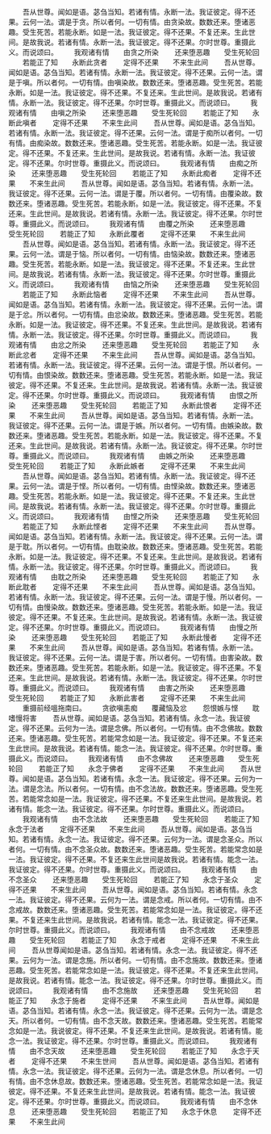 <!-- { "loadSidebar": true } -->
　　吾从世尊。闻如是语。苾刍当知。若诸有情。永断一法。我证彼定。得不还果。云何一法。谓是于贪。所以者何。一切有情。由贪染故。数数还来。堕诸恶趣。受生死苦。若能永断。如是一法。我证彼定。得不还果。不复还来。生此世间。是故我说。若诸有情。永断一法。我证彼定。得不还果。尔时世尊。重摄此义。而说颂曰。
　　我观诸有情　　由贪之所染
　　还来堕恶趣　　受生死轮回
　　若能正了知　　永断此贪者
　　定得不还果　　不来生此间
　　吾从世尊。闻如是语。苾刍当知。若诸有情。永断一法。我证彼定。得不还果。云何一法。谓是于嗔。所以者何。一切有情。由嗔染故。数数还来。堕诸恶趣。受生死苦。若能永断。如是一法。我证彼定。得不还果。不复还来。生此世间。是故我说。若诸有情。永断一法。我证彼定。得不还果。尔时世尊。重摄此义。而说颂曰。
　　我观诸有情　　由嗔之所染
　　还来堕恶趣　　受生死轮回
　　若能正了知　　永断此嗔者
　　定得不还果　　不来生此间
　　吾从世尊。闻如是语。苾刍当知。若诸有情。永断一法。我证彼定。得不还果。云何一法。谓是于痴所以者何。一切有情。由痴染故。数数还来。堕诸恶趣。受生死苦。若能永断。如是一法。我证彼定。得不还果。不复还来。生此世间。是故我说。若诸有情。永断一法。我证彼定。得不还果。尔时世尊。重摄此义。而说颂曰。
　　我观诸有情　　由痴之所染
　　还来堕恶趣　　受生死轮回
　　若能正了知　　永断此痴者
　　定得不还果　　不来生此间
　　吾从世尊。闻如是语。苾刍当知。若诸有情。永断一法。我证彼定。得不还果。云何一法。谓是于覆。所以者何。一切有情。由覆染故。数数还来。堕诸恶趣。受生死苦。若能永断。如是一法。我证彼定。得不还果。不复还来。生此世间。是故我说。若诸有情。永断一法。我证彼定。得不还果。尔时世尊。重摄此义。而说颂曰。
　　我观诸有情　　由覆之所染
　　还来堕恶趣　　受生死轮回
　　若能正了知　　永断此覆者
　　定得不还果　　不来生此间
　　吾从世尊。闻如是语。苾刍当知。若诸有情。永断一法。我证彼定。得不还果。云何一法。谓是于恼。所以者何。一切有情。由恼染故。数数还来。堕诸恶趣。受生死苦。若能永断。如是一法。我证彼定。得不还果。不复还来。生此世间。是故我说。若诸有情。永断一法。我证彼定。得不还果。尔时世尊。重摄此义。而说颂曰。
　　我观诸有情　　由恼之所染
　　还来堕恶趣　　受生死轮回
　　若能正了知　　永断此恼者
　　定得不还果　　不来生此间
　　吾从世尊。闻如是语。苾刍当知。若诸有情。永断一法。我证彼定。得不还果。云何一法。谓是于忿。所以者何。一切有情。由忿染故。数数还来。堕诸恶趣。受生死苦。若能永断。如是一法。我证彼定。得不还果。不复还来。生此世间。是故我说。若诸有情。永断一法。我证彼定。得不还果。尔时世尊。重摄此义。而说颂曰。
　　我观诸有情　　由忿之所染
　　还来堕恶趣　　受生死轮回
　　若能正了知　　永断此忿者
　　定得不还果　　不来生此间
　　吾从世尊。闻如是语。苾刍当知。若诸有情。永断一法。我证彼定。得不还果。云何一法。谓是于恨。所以者何。一切有情。由恨染故。数数还来。堕诸恶趣。受生死苦。若能永断。如是一法。我证彼定。得不还果。不复还来。生此世间。是故我说。若诸有情。永断一法。我证彼定。得不还果。尔时世尊。重摄此义。而说颂曰。
　　我观诸有情　　由恨之所染
　　还来堕恶趣　　受生死轮回
　　若能正了知　　永断此恨者
　　定得不还果　　不来生此间
　　吾从世尊。闻如是语。苾刍当知。若诸有情。永断一法。我证彼定。得不还果。云何一法。谓是于嫉。所以者何。一切有情。由嫉染故。数数还来。堕诸恶趣。受生死苦。若能永断。如是一法。我证彼定。得不还果。不复还来。生此世间。是故我说。若诸有情。永断一法。我证彼定。得不还果。尔时世尊。重摄此义。而说颂曰。
　　我观诸有情　　由嫉之所染
　　还来堕恶趣　　受生死轮回
　　若能正了知　　永断此嫉者
　　定得不还果　　不来生此间
　　吾从世尊。闻如是语。苾刍当知。若诸有情。永断一法。我证彼定。得不还果。云何一法。谓是于悭。所以者何。一切有情。由悭染故。数数还来。堕诸恶趣。受生死苦。若能永断。如是一法。我证彼定。得不还果。不复还来。生此世间。是故我说。若诸有情。永断一法。我证彼定。得不还果。尔时世尊。重摄此义。而说颂曰。
　　我观诸有情　　由悭之所染
　　还来堕恶趣　　受生死轮回
　　若能正了知　　永断此悭者
　　定得不还果　　不来生此间
　　吾从世尊。闻如是语。苾刍当知。若诸有情。永断一法。我证彼定。得不还果。云何一法。谓是于耽。所以者何。一切有情。由耽染故。数数还来。堕诸恶趣。受生死苦。若能永断。如是一法。我证彼定。得不还果。不复还来。生此世间。是故我说。若诸有情。永断一法。我证彼定。得不还果。尔时世尊。重摄此义。而说颂曰。
　　我观诸有情　　由耽之所染
　　还来堕恶趣　　受生死轮回
　　若能正了知　　永断此耽者
　　定得不还果　　不来生此间
　　吾从世尊。闻如是语。苾刍当知。若诸有情。永断一法。我证彼定。得不还果。云何一法。谓是于慢。所以者何。一切有情。由慢染故。数数还来。堕诸恶趣。受生死苦。若能永断。如是一法。我证彼定。得不还果。不复还来。生此世间。是故我说。若诸有情。永断一法。我证彼定。得不还果。尔时世尊。重摄此义。而说颂曰。
　　我观诸有情　　由慢之所染
　　还来堕恶趣　　受生死轮回
　　若能正了知　　永断此慢者
　　定得不还果　　不来生此间
　　吾从世尊。闻如是语。苾刍当知。若诸有情。永断一法。我证彼定。得不还果。云何一法。谓是于害。所以者何。一切有情。由害染故。数数还来。堕诸恶趣。受生死苦。若能永断。如是一法。我证彼定。得不还果。不复还来。生此世间。是故我说。若诸有情。永断一法。我证彼定。得不还果。尔时世尊。重摄此义。而说颂曰。
　　我观诸有情　　由害之所染
　　还来堕恶趣　　受生死轮回
　　若能正了知　　永断此害者
　　定得不还果　　不来生此间
　　重摄前经嗢拖南曰。
　　贪欲嗔恚痴　　覆藏恼及忿
　　怨恨嫉与悭　　耽嗜慢将害
　　吾从世尊。闻如是语。苾刍当知。若诸有情。永念一法。我证彼定。得不还果。云何为一法。谓是念佛。所以者何。一切有情。由不念佛故。数数还来。堕诸恶趣。受生死苦。若能常念如是一法。我证彼定。得不还果。不复还来生此世间。是故我说。若诸有情。能念一法。我证彼定。得不还果。尔时世尊。重摄此义。而说颂曰。
　　我观诸有情　　由不念佛故
　　还来堕恶趣　　受生死轮回
　　若能正了知　　永念于佛者
　　定得不还果　　不来生此间
　　吾从世尊。闻如是语。苾刍当知。若诸有情。永念一法。我证彼定。得不还果。云何为一法。谓是念法。所以者何。一切有情。由不念法故。数数还来。堕诸恶趣。受生死苦。若能常念如是一法。我证彼定。得不还果。不复还来生此世间。是故我说。若诸有情。能念一法。我证彼定。得不还果。尔时世尊。重摄此义。而说颂曰。
　　我观诸有情　　由不念法故
　　还来堕恶趣　　受生死轮回
　　若能正了知　　永念于法者
　　定得不还果　　不来生此间
　　吾从世尊。闻如是语。苾刍当知。若诸有情。永念一法。我证彼定。得不还果。云何为一法。谓是念圣众。所以者何。一切有情。由不念圣众故。数数还来。堕诸恶趣。受生死苦。若能常念如是一法。我证彼定。得不还果。不复还来生此世间是故我说。若诸有情。能念一法。我证彼定。得不还果。尔时世尊。重摄此义。而说颂曰。
　　我观诸有情　　由不念圣众
　　还来堕恶趣　　受生死轮回
　　若能正了知　　永念于圣众
　　定得不还果　　不来生此间
　　吾从世尊。闻如是语。苾刍当知。若诸有情。永念一法。我证彼定。得不还果。云何为一法。谓是念戒。所以者何。一切有情。由不念戒故。数数还来。堕诸恶趣。受生死苦。若能常念如是一法。我证彼定。得不还果。不复还来生此世间。是故我说。若诸有情。能念一法。我证彼定。得不还果。尔时世尊。重摄此义。而说颂曰。
　　我观诸有情　　由不念戒故
　　还来堕恶趣　　受生死轮回
　　若能正了知　　永念于戒者
　　定得不还果　　不来生此间
　　吾从世尊闻如是语。苾刍当知。若诸有情。永念一法。我证彼定。得不还果。云何为一法。谓是念施。所以者何。一切有情。由不念施故。数数还来。堕诸恶趣。受生死苦。若能常念如是一法。我证彼定。得不还果。不复还来生此世间。是故我说。若诸有情。能念一法。我证彼定。得不还果。尔时世尊。重摄此义。而说颂曰。
　　我观诸有情　　由不念施故
　　还来堕恶趣　　受生死轮回
　　若能正了知　　永念于施者
　　定得不还果　　不来生此间
　　吾从世尊。闻如是语。苾刍当知。若诸有情。永念一法。我证彼定。得不还果。云何为一法。谓是念天。所以者何。一切有情。由不念天故。数数还来。堕诸恶趣。受生死苦。若能常念如是一法。我说彼定。得不还果。不复还来生此世间。是故我说。若诸有情。能念一法。我证彼定。得不还果。尔时世尊。重摄此义。而说颂曰。
　　我观诸有情　　由不念天故
　　还来堕恶趣　　受生死轮回
　　若能正了知　　永念于天者
　　定得不还果　　不来生世间
　　吾从世尊。闻如是语。苾刍当知。若诸有情。永念一法。我证彼定。得不还果。云何为一法。谓是念休息。所以者何。一切有情。由不念休息故。数数还来。堕诸恶趣。受生死苦。若能常念如是一法。我证彼定。得不还果。不复还来生此世间。是故我说。若诸有情。能念一法。我证彼定。得不还果。尔时世尊。重摄此义。而说颂曰。
　　我观诸有情　　由不念休息
　　还来堕恶趣　　受生死轮回
　　若能正了知　　永念于休息
　　定得不还果　　不来生此间
